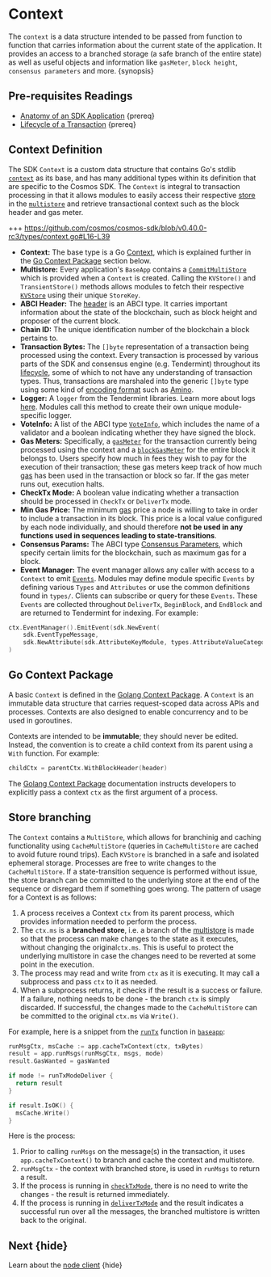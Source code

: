 <!--
order: 3
-->

# Context

The `context` is a data structure intended to be passed from function to
function that carries information about the current state of the application. It
provides an access to a branched storage (a safe branch of the entire state) as
well as useful objects and information like `gasMeter`, `block height`,
`consensus parameters` and more. {synopsis}

## Pre-requisites Readings

- [Anatomy of an SDK Application](../basics/app-anatomy.md) {prereq}
- [Lifecycle of a Transaction](../basics/tx-lifecycle.md) {prereq}

## Context Definition

The SDK `Context` is a custom data structure that contains Go's stdlib
[`context`](https://golang.org/pkg/context) as its base, and has many additional
types within its definition that are specific to the Cosmos SDK. The `Context`
is integral to transaction processing in that it allows modules to easily access
their respective [store](./store.md#base-layer-kvstores) in the
[`multistore`](./store.md#multistore) and retrieve transactional context such as
the block header and gas meter.

+++
https://github.com/cosmos/cosmos-sdk/blob/v0.40.0-rc3/types/context.go#L16-L39

- **Context:** The base type is a Go [Context](https://golang.org/pkg/context),
  which is explained further in the [Go Context Package](#go-context-package)
  section below.
- **Multistore:** Every application's `BaseApp` contains a
  [`CommitMultiStore`](./store.md#multistore) which is provided when a `Context`
  is created. Calling the `KVStore()` and `TransientStore()` methods allows
  modules to fetch their respective [`KVStore`](./store.md#base-layer-kvstores)
  using their unique `StoreKey`.
- **ABCI Header:** The
  [header](https://tendermint.com/docs/spec/abci/abci.html#header) is an ABCI
  type. It carries important information about the state of the blockchain, such
  as block height and proposer of the current block.
- **Chain ID:** The unique identification number of the blockchain a block
  pertains to.
- **Transaction Bytes:** The `[]byte` representation of a transaction being
  processed using the context. Every transaction is processed by various parts
  of the SDK and consensus engine (e.g. Tendermint) throughout its
  [lifecycle](../basics/tx-lifecycle.md), some of which to not have any
  understanding of transaction types. Thus, transactions are marshaled into the
  generic `[]byte` type using some kind of [encoding format](./encoding.md) such
  as [Amino](./encoding.md).
- **Logger:** A `logger` from the Tendermint libraries. Learn more about logs
  [here](https://tendermint.com/docs/tendermint-core/how-to-read-logs.html#how-to-read-logs).
  Modules call this method to create their own unique module-specific logger.
- **VoteInfo:** A list of the ABCI type
  [`VoteInfo`](https://tendermint.com/docs/spec/abci/abci.html#voteinfo), which
  includes the name of a validator and a boolean indicating whether they have
  signed the block.
- **Gas Meters:** Specifically, a
  [`gasMeter`](../basics/gas-fees.md#main-gas-meter) for the transaction
  currently being processed using the context and a
  [`blockGasMeter`](../basics/gas-fees.md#block-gas-meter) for the entire block
  it belongs to. Users specify how much in fees they wish to pay for the
  execution of their transaction; these gas meters keep track of how much
  [gas](../basics/gas-fees.md) has been used in the transaction or block so far.
  If the gas meter runs out, execution halts.
- **CheckTx Mode:** A boolean value indicating whether a transaction should be
  processed in `CheckTx` or `DeliverTx` mode.
- **Min Gas Price:** The minimum [gas](../basics/gas-fees.md) price a node is
  willing to take in order to include a transaction in its block. This price is
  a local value configured by each node individually, and should therefore **not
  be used in any functions used in sequences leading to state-transitions**.
- **Consensus Params:** The ABCI type
  [Consensus Parameters](https://tendermint.com/docs/spec/abci/apps.html#consensus-parameters),
  which specify certain limits for the blockchain, such as maximum gas for a
  block.
- **Event Manager:** The event manager allows any caller with access to a
  `Context` to emit [`Events`](./events.md). Modules may define module specific
  `Events` by defining various `Types` and `Attributes` or use the common
  definitions found in `types/`. Clients can subscribe or query for these
  `Events`. These `Events` are collected throughout `DeliverTx`, `BeginBlock`,
  and `EndBlock` and are returned to Tendermint for indexing. For example:

```go
ctx.EventManager().EmitEvent(sdk.NewEvent(
    sdk.EventTypeMessage,
    sdk.NewAttribute(sdk.AttributeKeyModule, types.AttributeValueCategory)),
)
```

## Go Context Package

A basic `Context` is defined in the
[Golang Context Package](https://golang.org/pkg/context). A `Context` is an
immutable data structure that carries request-scoped data across APIs and
processes. Contexts are also designed to enable concurrency and to be used in
goroutines.

Contexts are intended to be **immutable**; they should never be edited. Instead,
the convention is to create a child context from its parent using a `With`
function. For example:

```go
childCtx = parentCtx.WithBlockHeader(header)
```

The [Golang Context Package](https://golang.org/pkg/context) documentation
instructs developers to explicitly pass a context `ctx` as the first argument of
a process.

## Store branching

The `Context` contains a `MultiStore`, which allows for branchinig and caching
functionality using `CacheMultiStore` (queries in `CacheMultiStore` are cached
to avoid future round trips). Each `KVStore` is branched in a safe and isolated
ephemeral storage. Processes are free to write changes to the `CacheMultiStore`.
If a state-transition sequence is performed without issue, the store branch can
be committed to the underlying store at the end of the sequence or disregard
them if something goes wrong. The pattern of usage for a Context is as follows:

1. A process receives a Context `ctx` from its parent process, which provides
   information needed to perform the process.
2. The `ctx.ms` is a **branched store**, i.e. a branch of the
   [multistore](./store.md#multistore) is made so that the process can make
   changes to the state as it executes, without changing the original`ctx.ms`.
   This is useful to protect the underlying multistore in case the changes need
   to be reverted at some point in the execution.
3. The process may read and write from `ctx` as it is executing. It may call a
   subprocess and pass `ctx` to it as needed.
4. When a subprocess returns, it checks if the result is a success or failure.
   If a failure, nothing needs to be done - the branch `ctx` is simply
   discarded. If successful, the changes made to the `CacheMultiStore` can be
   committed to the original `ctx.ms` via `Write()`.

For example, here is a snippet from the
[`runTx`](./baseapp.md#runtx-and-runmsgs) function in [`baseapp`](./baseapp.md):

```go
runMsgCtx, msCache := app.cacheTxContext(ctx, txBytes)
result = app.runMsgs(runMsgCtx, msgs, mode)
result.GasWanted = gasWanted

if mode != runTxModeDeliver {
  return result
}

if result.IsOK() {
  msCache.Write()
}
```

Here is the process:

1. Prior to calling `runMsgs` on the message(s) in the transaction, it uses
   `app.cacheTxContext()` to branch and cache the context and multistore.
2. `runMsgCtx` - the context with branched store, is used in `runMsgs` to return
   a result.
3. If the process is running in [`checkTxMode`](./baseapp.md#checktx), there is
   no need to write the changes - the result is returned immediately.
4. If the process is running in [`deliverTxMode`](./baseapp.md#delivertx) and
   the result indicates a successful run over all the messages, the branched
   multistore is written back to the original.

## Next {hide}

Learn about the [node client](./node.md) {hide}
